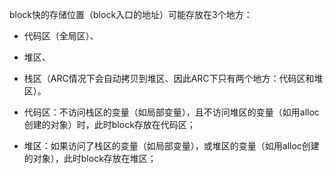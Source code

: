block快的存储位置（block入口的地址）可能存放在3个地方：

* 代码区（全局区）、

* 堆区、

* 栈区（ARC情况下会自动拷贝到堆区、因此ARC下只有两个地方：代码区和堆区）。



* 代码区：不访问栈区的变量（如局部变量），且不访问堆区的变量（如用alloc创建的对象）时，此时block存放在代码区；

* 堆区：如果访问了栈区的变量（如局部变量），或堆区的变量（如用alloc创建的对象），此时block存放在堆区；





